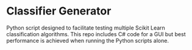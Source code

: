 <h1>Classifier Generator</h1>
Python script designed to facilitate testing multiple Scikit Learn classification algorithms. This repo includes C# code for a GUI but best performance is achieved when running the Python scripts alone. 
